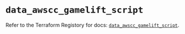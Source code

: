 # `data_awscc_gamelift_script`

Refer to the Terraform Registory for docs: [`data_awscc_gamelift_script`](https://registry.terraform.io/providers/hashicorp/awscc/0.70.0/docs/data-sources/gamelift_script).
